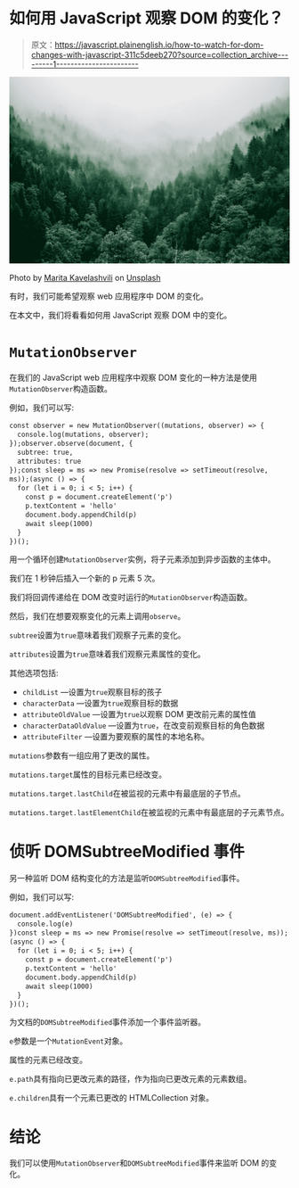 # 如何用 JavaScript 观察 DOM 的变化？

> 原文：<https://javascript.plainenglish.io/how-to-watch-for-dom-changes-with-javascript-311c5deeb270?source=collection_archive---------1----------------------->

![](img/3942eda47d8a3e0555cbb34a3ae71366.png)

Photo by [Marita Kavelashvili](https://unsplash.com/@maritafox?utm_source=medium&utm_medium=referral) on [Unsplash](https://unsplash.com?utm_source=medium&utm_medium=referral)

有时，我们可能希望观察 web 应用程序中 DOM 的变化。

在本文中，我们将看看如何用 JavaScript 观察 DOM 中的变化。

# `MutationObserver`

在我们的 JavaScript web 应用程序中观察 DOM 变化的一种方法是使用`MutationObserver`构造函数。

例如，我们可以写:

```
const observer = new MutationObserver((mutations, observer) => {
  console.log(mutations, observer);
});observer.observe(document, {
  subtree: true,
  attributes: true
});const sleep = ms => new Promise(resolve => setTimeout(resolve, ms));(async () => {
  for (let i = 0; i < 5; i++) {
    const p = document.createElement('p')
    p.textContent = 'hello'
    document.body.appendChild(p)
    await sleep(1000)
  }
})();
```

用一个循环创建`MutationObserver`实例，将子元素添加到异步函数的主体中。

我们在 1 秒钟后插入一个新的 p 元素 5 次。

我们将回调传递给在 DOM 改变时运行的`MutationObserver`构造函数。

然后，我们在想要观察变化的元素上调用`observe`。

`subtree`设置为`true`意味着我们观察子元素的变化。

`attributes`设置为`true`意味着我们观察元素属性的变化。

其他选项包括:

*   `childList` —设置为`true`观察目标的孩子
*   `characterData` —设置为`true`观察目标的数据
*   `attributeOldValue` —设置为`true`以观察 DOM 更改前元素的属性值
*   `characterDataOldValue` —设置为`true`，在改变前观察目标的角色数据
*   `attributeFilter` —设置为要观察的属性的本地名称。

`mutations`参数有一组应用了更改的属性。

`mutations.target`属性的目标元素已经改变。

`mutations.target.lastChild`在被监视的元素中有最底层的子节点。

`mutations.target.lastElementChild`在被监视的元素中有最底层的子元素节点。

# 侦听 DOMSubtreeModified 事件

另一种监听 DOM 结构变化的方法是监听`DOMSubtreeModified`事件。

例如，我们可以写:

```
document.addEventListener('DOMSubtreeModified', (e) => {
  console.log(e)
})const sleep = ms => new Promise(resolve => setTimeout(resolve, ms));(async () => {
  for (let i = 0; i < 5; i++) {
    const p = document.createElement('p')
    p.textContent = 'hello'
    document.body.appendChild(p)
    await sleep(1000)
  }
})();
```

为文档的`DOMSubtreeModified`事件添加一个事件监听器。

`e`参数是一个`MutationEvent`对象。

属性的元素已经改变。

`e.path`具有指向已更改元素的路径，作为指向已更改元素的元素数组。

`e.children`具有一个元素已更改的 HTMLCollection 对象。

# 结论

我们可以使用`MutationObserver`和`DOMSubtreeModified`事件来监听 DOM 的变化。